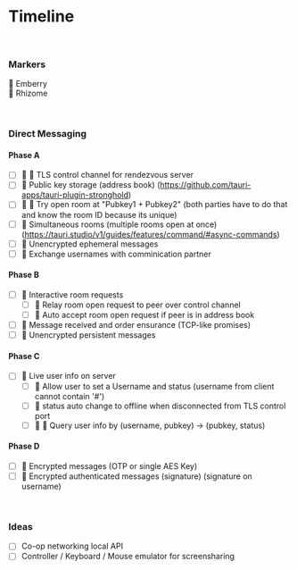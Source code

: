 # Timeline

<br>

### Markers

:grapes: Emberry <br>
:seedling: Rhizome

<br>

### Direct Messaging

#### Phase A
- [ ] :grapes: :seedling: TLS control channel for rendezvous server
- [ ] :grapes: Public key storage (address book) (https://github.com/tauri-apps/tauri-plugin-stronghold)
- [ ] :grapes: :seedling: Try open room at "Pubkey1 + Pubkey2" (both parties have to do that and know the room ID because its unique)
- [ ] :grapes: Simultaneous rooms (multiple rooms open at once) (https://tauri.studio/v1/guides/features/command/#async-commands)
- [ ] :grapes: Unencrypted ephemeral messages
- [ ] :grapes: Exchange usernames with comminication partner <br>
#### Phase B
- [ ] :seedling: Interactive room requests
  - [ ] :seedling: Relay room open request to peer over control channel
  - [ ] :grapes: Auto accept room open request if peer is in address book
- [ ] :grapes: Message received and order ensurance (TCP-like promises)
- [ ] :grapes: Unencrypted persistent messages <br>
#### Phase C
- [ ] :seedling: Live user info on server
  - [ ] :seedling: Allow user to set a Username and status (username from client cannot contain '#')
  - [ ] :seedling: status auto change to offline when disconnected from TLS control port
  - [ ] :grapes: :seedling: Query user info by (username, pubkey) -> (pubkey, status) <br>
#### Phase D
- [ ] :grapes: Encrypted messages (OTP or single AES Key)
- [ ] :grapes: Encrypted authenticated messages (signature) (signature on username)

<br>

### Ideas

- [ ] Co-op networking local API
- [ ] Controller / Keyboard / Mouse emulator for screensharing